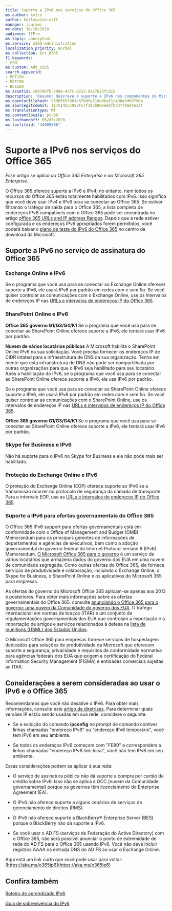 ```yaml
---
title: Suporte a IPv6 nos serviços do Office 365
ms.author: kvice
author: kelleyvice-msft
manager: laurawi
ms.date: 10/10/2018
audience: ITPro
ms.topic: conceptual
ms.service: o365-administration
localization_priority: Normal
ms.collection: Ent_O365
f1.keywords:
- CSH
ms.custom: Adm_O365
search.appverid:
- MET150
- MOE150
- BCS160
ms.assetid: c08786fb-298e-437c-8222-dab7625fc815
description: 'Resumo: descreve o suporte a IPv6 nos componentes do Microsoft Office 365 e nas ofertas governamentais do Office 365.'
ms.openlocfilehash: 939b5653981cb78dfa316e0baf1c498a3db97904
ms.sourcegitcommit: 11751463c952f57f397b886eebfbd37790d461af
ms.translationtype: MT
ms.contentlocale: pt-BR
ms.lasthandoff: 05/03/2020
ms.locfileid: "44009306"
---
```

# <a name="ipv6-support-in-office-365-services"></a>Suporte a IPv6 nos serviços do Office 365

*Esse artigo se aplica ao Office 365 Enterprise e ao Microsoft 365 Enterprise.*

O Office 365 oferece suporte a IPv6 e IPv4; no entanto, nem todos os recursos do Office 365 estão totalmente habilitados com IPv6. Isso significa que você deve usar IPv4 e IPv6 para se conectar ao Office 365. Se estiver filtrando o tráfego de saída para o Office 365, a lista completa de endereços IPv6 compatíveis com o Office 365 pode ser encontrada no artigo [office 365 URLs and IP address Ranges](urls-and-ip-address-ranges.md). Depois que a rede estiver configurada e os endereços IPv6 apropriados forem permitidos, você poderá baixar o [plano de teste do IPv6 do Office 365](https://go.microsoft.com/fwlink/?LinkId=293447) no centro de download da Microsoft.
  
## <a name="ipv6-support-in-office-365-subscription-service"></a>Suporte a IPv6 no serviço de assinatura do Office 365

### <a name="exchange-online-and-ipv6"></a>Exchange Online e IPv6

Se o programa que você usa para se conectar ao Exchange Online oferecer suporte a IPv6, ele usará IPv6 por padrão em redes com e sem fio. Se você quiser controlar as comunicações com o Exchange Online, use os intervalos de endereços IP nas [URLs e intervalos de endereços IP do Office 365](urls-and-ip-address-ranges.md).
  
### <a name="sharepoint-online-and-ipv6"></a>SharePoint Online e IPv6

 **Office 365 governo G1/G3/G4/K1** Se o programa que você usa para se conectar ao SharePoint Online oferece suporte a IPv6, ele tentará usar IPv6 por padrão.
  
 **Nuvem de vários locatários públicos** A Microsoft habilita o SharePoint Online IPv6 na sua solicitação. Você precisa fornecer os endereços IP de CIDR intated para a infraestrutura de DNS da sua organização. Tenha em mente que esta infraestrutura de DNS não pode ser compartilhada por outras organizações para que o IPv6 seja habilitado para seu locatário. Após a habilitação do IPv6, se o programa que você usa para se conectar ao SharePoint Online oferece suporte a IPv6, ele usa IPv6 por padrão.
  
Se o programa que você usa para se conectar ao SharePoint Online oferece suporte a IPv6, ele usará IPv6 por padrão em redes com e sem fio. Se você quiser controlar as comunicações com o SharePoint Online, use os intervalos de endereços IP nas [URLs e intervalos de endereços IP do Office 365](urls-and-ip-address-ranges.md).
  
 **Office 365 governo G1/G3/G4/K1** Se o programa que você usa para se conectar ao SharePoint Online oferece suporte a IPv6, ele tentará usar IPv6 por padrão.
  
### <a name="skype-for-business-and-ipv6"></a>Skype for Business e IPv6

Não há suporte para o IPv6 no Skype for Business e ele não pode mais ser habilitado.
  
### <a name="exchange-online-protection-and-ipv6"></a>Proteção do Exchange Online e IPv6

O proteção do Exchange Online (EOP) oferece suporte ao IPv6 se a transmissão ocorrer no protocolo de segurança da camada de transporte. Para o intervalo EOP, use as [URLs e intervalos de endereços IP do Office 365](urls-and-ip-address-ranges.md).
  
### <a name="ipv6-support-for-office-365-government-offerings"></a>Suporte a IPv6 para ofertas governamentais do Office 365

O Office 365 IPv6 support para ofertas governamentais está em conformidade com o Office of Management and Budget (OMB) Memorandum para os principais gerentes de informações de departamentos e agências de executivos, bem como a adoção governamental do governo federal do Internet Protocol version 6 (IPv6) Memorandum. [O Microsoft Office 365 para o governo](https://go.microsoft.com/fwlink/p/?LinkId=325414) é um serviço de vários locatários que armazena dados do governo dos EUA em uma nuvem de comunidade segregada. Como outras ofertas do Office 365, ele fornece serviços de produtividade e colaboração, incluindo o Exchange Online, o Skype for Business, o SharePoint Online e os aplicativos do Microsoft 365 para empresas. 

As ofertas do governo do Microsoft Office 365 aplicam-se apenas aos 2013 e posteriores. Para obter mais informações sobre as ofertas governamentais do Office 365, consulte [anunciando o Office 365 para o governo: uma nuvem da Comunidade do governo dos EUA](https://go.microsoft.com/fwlink/p/?LinkId=325414). O tráfego internacional em normas de braços (ITAR) é um conjunto de regulamentações governamentais dos EUA que controlam a exportação e a importação de artigos e serviços relacionados à defesa na [lista de munitions (USML) dos Estados Unidos](https://go.microsoft.com/fwlink/p/?LinkId=325415). 

O Microsoft Office 365 para empresas fornece serviços de hospedagem dedicados para soluções de produtividade da Microsoft que oferecem suporte a segurança, privacidade e requisitos de conformidade normativa para agências federais dos EUA que exigem a certificação do Federal Information Security Management (FISMA) e entidades comerciais sujeitas ao ITAR.
  
## <a name="things-to-consider-when-using-ipv6-and-office-365"></a>Considerações a serem consideradas ao usar o IPv6 e o Office 365

Recomendamos que você não desative o IPv6. Para obter mais informações, consulte este [artigo de diretrizes](https://support.microsoft.com/help/929852/guidance-for-configuring-ipv6-in-windows-for-advanced-users). Para determinar quais versões IP estão sendo usadas em sua rede, considere o seguinte:
  
- Se a exibição do comando **ipconfig** no prompt de comando contiver linhas chamadas "endereço IPv6" ou "endereço IPv6 temporário", você tem IPv6 em seu ambiente.

- Se todos os endereços IPv6 começam com "FE80" e correspondem a linhas chamadas "endereço IPv6 link-local", você não tem IPv6 em seu ambiente.

Essas considerações podem se aplicar à sua rede:
  
- O serviço de assinatura pública não dá suporte a compra por cartão de crédito sobre IPv6. Isso não se aplica à GCC (nuvem da Comunidade governamental) porque os governos têm licenciamento do Enterprise Agreement (EA).

- O IPv6 não oferece suporte a alguns cenários de serviços de gerenciamento de direitos (RMS).

- O IPv6 não oferece suporte a BlackBerry® Enterprise Server (BES) porque o BlackBerry não dá suporte a IPv6.

- Se você usar o AD FS (serviços de Federação do Active Directory) com o Office 365, não será possível anunciar o ponto de extremidade de rede do AD FS para o Office 365 usando IPv6. Você não deve incluir registros AAAA na entrada DNS do AD FS ao usar o Exchange Online. 

Aqui está um link curto que você pode usar para voltar: [https://aka.ms/o365ip6](https://aka.ms/o365ip6)
  
## <a name="see-also"></a>Confira também

[Roteiro de aprendizado IPv6](https://docs.microsoft.com/previous-versions/windows/it-pro/windows-server-2008-R2-and-2008/gg250710(v%3dws.10))
  
[Guia de sobrevivência do IPv6](https://social.technet.microsoft.com/wiki/contents/articles/1728.ipv6-survival-guide.aspx)
